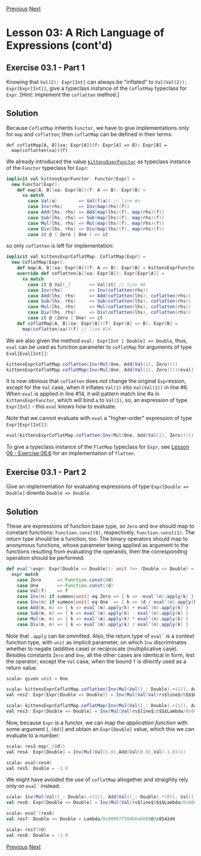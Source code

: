 [Previous](https://github.com/sjbiaga/kittens/blob/main/expr-07-builder/README.md) [Next](https://github.com/sjbiaga/kittens/blob/main/expr-09-ring/README.md)

Lesson 03: A Rich Language of Expressions (cont'd)
==================================================

Exercise 03.1 - Part 1
----------------------

Knowing that `Val(2): Expr[Int]` can always be "inflated" to `Val(Val(2)): Expr[Expr[Int]]`, give a typeclass instance of
the `CoflatMap` typeclass for `Expr`. [Hint: implement the `coflatten` method.]

Solution
--------

Because `CoflatMap` inherits `Functor`, we have to give implementations only for `map` and `coflatten`; then `coflatMap` can
be defined in their terms.

```
def coflatMap[A, B](xa: Expr[A])(f: Expr[A] => B): Expr[B] =
  map(coflatten(xa))(f)
```

We already introduced the value [`kittensExprFunctor`](https://github.com/sjbiaga/kittens/blob/main/expr-03-swap/README.md)
as typeclass instance of the `Functor` typeclass for `Expr`:

```Scala
implicit val kittensExprFunctor: Functor[Expr] =
  new Functor[Expr]:
    def map[A, B](xa: Expr[A])(f: A => B): Expr[B] =
      xa match
        case Val(a)        => Val(f(a)) // line #a
        case Inv(rhs)      => Inv(map(rhs)(f))
        case Add(lhs, rhs) => Add(map(lhs)(f), map(rhs)(f))
        case Sub(lhs, rhs) => Sub(map(lhs)(f), map(rhs)(f))
        case Mul(lhs, rhs) => Mul(map(lhs)(f), map(rhs)(f))
        case Div(lhs, rhs) => Div(map(lhs)(f), map(rhs)(f))
        case it @ ( Zero | One ) => it
```

so only `coflatten` is left for implementation:

```Scala
implicit val kittensExprCoflatMap: CoflatMap[Expr] =
  new CoflatMap[Expr]:
    def map[A, B](xa: Expr[A])(f: A => B): Expr[B] = kittensExprFunctor.map(xa)(f)
    override def coflatten[A](xa: Expr[A]): Expr[Expr[A]] =
      xa match
        case it @ Val(_)       => Val(it) // line #6
        case Inv(rhs)          => Inv(coflatten(rhs))
        case Add(lhs, rhs)     => Add(coflatten(lhs), coflatten(rhs))
        case Sub(lhs, rhs)     => Sub(coflatten(lhs), coflatten(rhs))
        case Mul(lhs, rhs)     => Mul(coflatten(lhs), coflatten(rhs))
        case Div(lhs, rhs)     => Div(coflatten(lhs), coflatten(rhs))
        case it @ (Zero | One) => it
    def coflatMap[A, B](xa: Expr[A])(f: Expr[A] => B): Expr[B] =
      map(coflatten(xa))(f) // line #14
```

We are also given the method `eval: Expr[Int | Double] => Double`, thus, `eval` can be used as function parameter to
`coflatMap` for arguments of type `Eval[Eval[Int]]`:

```Scala
kittensExprCoflatMap.coflatten(Inv(Mul(One, Add(Val(1), Zero))))
kittensExprCoflatMap.coflatMap(Inv(Mul(One, Add(Val(1), Zero))))(eval)
```

It is now obvious that `coflatten` does _not_ change the original `Expr`ession, except for the `Val` case, when it inflates
`Val(1)` into `Val(Val(1))` in line #6. When `eval` is applied in line #14, it will pattern match line #a in
`kittensExprFunctor`, which will bind `a` to `Val(1)`, so, an expression of type `Expr[Int]` - this `eval` knows how to
evaluate.

Note that we cannot evaluate with `eval` a "higher-order" expression of type `Expr[Expr[Int]]`:

```Scala
eval(kittensExprCoflatMap.coflatten(Inv(Mul(One, Add(Val(1), Zero))))) // compile error
```

To give a typeclass instance of the `FlatMap` typeclass for `Expr`,
see [Lesson 06 - Exercise 06.6](https://github.com/sjbiaga/kittens/blob/main/eval-2-expr-tree/README.md) for an implementation
of `flatten`.

Exercise 03.1 - Part 2
----------------------

Give an implementation for evaluating expressions of type `Expr[Double => Double]` downto `Double => Double`.

Solution
--------

These are expressions of function base type, so `Zero` and `One` should map to constant functions: `Function.const(0)`,
respectively, `Function.const(1)`. The return type should be a function, too. The binary operators should map to anonymous
functions, whose parameter being applied as argument to the functions resulting from evaluating the operands, then the
corresponding operation should be performed.

```Scala
def evalʹ(expr: Expr[Double => Double]): unit ?=> (Double => Double) =
  expr match
    case Zero      => Function.const(0d)
    case One       => Function.const(1d)
    case Val(f)    => f
    case Inv(n) if summon[unit] eq Zero => { k => -evalʹ(n).apply(k) }
    case Inv(n) if summon[unit] eq One  => { k => 1d / evalʹ(n).apply(k) }
    case Add(m, n) => { k => evalʹ(m).apply(k) + evalʹ(n).apply(k) }
    case Sub(m, n) => { k => evalʹ(m).apply(k) - evalʹ(n).apply(k) }
    case Mul(m, n) => { k => evalʹ(m).apply(k) * evalʹ(n).apply(k) }
    case Div(m, n) => { k => evalʹ(m).apply(k) / evalʹ(n).apply(k) }
```

Note that `.apply` can be ommitted. Also, the return type of `evalʹ` is a context function type, with `unit` as implicit
parameter, on which `Inv` discriminates whether to negate (additive case) or reciprocate (multiplicative case). Besides
constants `Zero` and `One`, all the other cases are identical in form, lest the operator; except the `Val` case, when the
bound `f` is directly used as a return value.

```scala
scala> given unit = One

scala> kittensExprCoflatMap.coflatten(Inv(Mul(Val((_: Double).+(1)), Add(Val((_: Double).*(0)), Val((_: Double).-(1))))))
val res2: Expr[Expr[Double => Double]] = Inv(Mul(Val(Val(rs$line$20$$$Lambda/0x00007fe53766dfc0@4d4b0e1a)),Add(Val(Val(rs$line$20$$$Lambda/0x00007fe53766e3b0@5c4de465)),Val(Val(rs$line$20$$$Lambda/0x00007fe53766e7a0@36e6ea6c)))))

scala> kittensExprCoflatMap.coflatMap(Inv(Mul(Val((_: Double).+(1)), Add(Val((_: Double).*(0)), Val((_: Double).-(1))))))(evalʹ)
val res3: Expr[Double => Double] = Inv(Mul(Val(rs$line$10$$$Lambda/0x00007f3c43624220@783a8ec4),Add(Val(rs$line$10$$$Lambda/0x00007f3c43625978@34afee7c),Val(rs$line$10$$$Lambda/0x00007f3c43650000@7e632933))))
```

Now, because `Expr` is a functor, we can map the _application function_ with some argument (`_(0d)`) and obtain an
`Expr[Double]` value, which this we can evaluate to a number:

```Scala
scala> res3.map(_(0d))
val res4: Expr[Double] = Inv(Mul(Val(1.0),Add(Val(0.0),Val(-1.0))))

scala> eval(res4)
val res5: Double = -1.0
```

We might have avoided the use of `coflatMap` altogether and straightly rely only on `evalʹ` instead.

```scala
scala> Inv(Mul(Val((_: Double).+(1)), Add(Val((_: Double).*(0)), Val((_: Double).-(1)))))
val res6: Expr[Double => Double] = Inv(Mul(Val(rs$line$9$$$Lambda/0x00007f504b6613d8@6467ce1a),Add(Val(rs$line$9$$$Lambda/0x00007f504b6617c8@5637ed9d),Val(rs$line$9$$$Lambda/0x00007f504b661bb8@45174eba))))

scala> evalʹ(res6)
val res7: Double => Double = Lambda/0x00007f504b6a6000@2c8542d4

scala> res7(0d)
val res8: Double = -1.0
```

[Previous](https://github.com/sjbiaga/kittens/blob/main/expr-07-builder/README.md) [Next](https://github.com/sjbiaga/kittens/blob/main/expr-09-ring/README.md)

